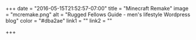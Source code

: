 +++
date = "2016-05-15T21:52:57-07:00"
title = "Minecraft Remake"
image = "mcremake.png"
alt = "Rugged Fellows Guide - men's lifestyle Wordpress blog"
color = "#dba2ae"
link1 = ""
link2 = ""

+++
